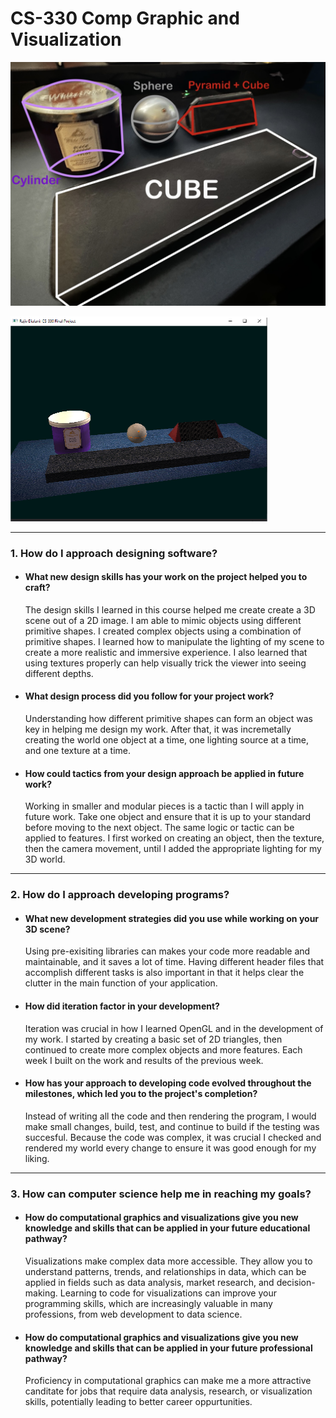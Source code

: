 # CS-330 Comp Graphic and Visualization

![design proposal](https://github.com/jivvydialani/CS-330/blob/main/IMG_0085%202.JPG)

![completed work](https://github.com/jivvydialani/CS-330/blob/main/Picture1.png)





----
### 1. How do I approach designing software?
  * #### What new design skills has your work on the project helped you to craft?
    The design skills I learned in this course helped me create create a 3D scene out of a 2D image. I am able to mimic objects using different primitive shapes. I created complex objects using a combination of primitive shapes. I learned how to manipulate the lighting of my scene to create a more realistic and immersive experience. I also learned that using textures properly can help visually trick the viewer into seeing different depths.
    
  * #### What design process did you follow for your project work?
    Understanding how different primitive shapes can form an object was key in helping me design my work. After that, it was incremetally creating the world one object at a time, one lighting source at a time, and one texture at a time.
    
  * #### How could tactics from your design approach be applied in future work?
    Working in smaller and modular pieces is a tactic than I will apply in future work. Take one object and ensure that it is up to your standard before moving to the next object. The same logic or tactic can be applied to features. I first worked on creating an object, then the texture, then the camera movement, until I added the appropriate lighting for my 3D world.

----
### 2. How do I approach developing programs?
  * #### What new development strategies did you use while working on your 3D scene?
    Using pre-exisiting libraries can makes your code more readable and maintainable, and it saves a lot of time. Having different header files that accomplish different tasks is also important in that it helps clear the clutter in the main function of your application.

  * #### How did iteration factor in your development?
    Iteration was crucial in how I learned OpenGL and in the development of my work. I started by creating a basic set of 2D triangles, then continued to create more complex objects and more features. Each week I built on the work and results of the previous week.
    
  * #### How has your approach to developing code evolved throughout the milestones, which led you to the project's completion?
    Instead of writing all the code and then rendering the program, I would make small changes, build, test, and continue to build if the testing was succesful. Because the code was complex, it was crucial I checked and rendered my world every change to ensure it was good enough for my liking.

----
### 3. How can computer science help me in reaching my goals?
  * #### How do computational graphics and visualizations give you new knowledge and skills that can be applied in your future educational pathway?
    Visualizations make complex data more accessible. They allow you to understand patterns, trends, and relationships in data, which can be applied in fields such as data analysis, market research, and decision-making. Learning to code for visualizations can improve your programming skills, which are increasingly valuable in many professions, from web development to data science.
    
  * #### How do computational graphics and visualizations give you new knowledge and skills that can be applied in your future professional pathway?
    Proficiency in computational graphics can make me a more attractive canditate for jobs that require data analysis, research, or visualization skills, potentially leading to better career oppurtunities. 
